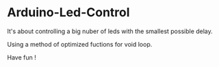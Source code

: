 # Arduino-Led-Control

It's  about controlling a big nuber of leds with the smallest possible delay.

Using a method of optimized fuctions for void loop.

Have fun !
